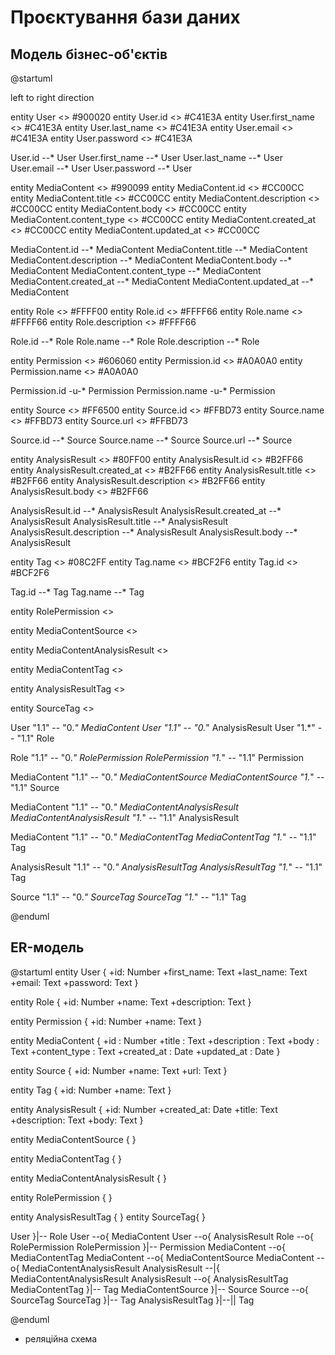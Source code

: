 # Проєктування бази даних

## Модель бізнес-об'єктів

@startuml

left to right direction


entity User <<ENTITY>> #900020
entity User.id <<NUMBER>> #C41E3A
entity User.first_name <<TEXT>> #C41E3A
entity User.last_name <<TEXT>> #C41E3A
entity User.email <<TEXT>> #C41E3A
entity User.password <<TEXT>> #C41E3A

User.id --* User
User.first_name --* User
User.last_name --* User
User.email --* User
User.password --* User


entity MediaContent <<ENTITY>> #990099
entity MediaContent.id <<NUMBER>> #CC00CC
entity MediaContent.title <<TEXT>> #CC00CC
entity MediaContent.description <<TEXT>> #CC00CC
entity MediaContent.body <<TEXT>> #CC00CC
entity MediaContent.content_type <<TEXT>> #CC00CC
entity MediaContent.created_at <<DATE>> #CC00CC
entity MediaContent.updated_at <<DATE>> #CC00CC

MediaContent.id --* MediaContent
MediaContent.title --* MediaContent
MediaContent.description --* MediaContent
MediaContent.body --* MediaContent
MediaContent.content_type --* MediaContent
MediaContent.created_at --* MediaContent
MediaContent.updated_at --* MediaContent

entity Role <<ENTITY>> #FFFF00
entity Role.id <<NUMBER>> #FFFF66
entity Role.name <<TEXT>> #FFFF66
entity Role.description <<TEXT>> #FFFF66

Role.id --* Role
Role.name --* Role
Role.description --* Role


entity Permission <<ENTITY>> #606060
entity Permission.id <<NUMBER>> #A0A0A0
entity Permission.name <<TEXT>> #A0A0A0

Permission.id -u-* Permission
Permission.name -u-* Permission


entity Source <<ENTITY>> #FF6500
entity Source.id <<NUMBER>> #FFBD73
entity Source.name <<TEXT>> #FFBD73
entity Source.url <<TEXT>> #FFBD73

Source.id --* Source 
Source.name --* Source 
Source.url --* Source


entity AnalysisResult <<ENTITY>> #80FF00
entity AnalysisResult.id <<NUMBER>> #B2FF66
entity AnalysisResult.created_at <<DATE>> #B2FF66
entity AnalysisResult.title <<TEXT>> #B2FF66
entity AnalysisResult.description <<TEXT>> #B2FF66
entity AnalysisResult.body <<TEXT>> #B2FF66

AnalysisResult.id --* AnalysisResult
AnalysisResult.created_at --* AnalysisResult
AnalysisResult.title --* AnalysisResult
AnalysisResult.description --* AnalysisResult
AnalysisResult.body --* AnalysisResult


entity Tag <<ENTITY>> #08C2FF 
entity Tag.name <<TEXT>> #BCF2F6 
entity Tag.id <<NUMBER>> #BCF2F6

Tag.id --* Tag 
Tag.name --* Tag


entity RolePermission <<ENTITY>>

entity MediaContentSource <<ENTITY>>

entity MediaContentAnalysisResult <<ENTITY>>

entity MediaContentTag <<ENTITY>>

entity AnalysisResultTag <<ENTITY>>

entity SourceTag <<ENTITY>>


User "1.1" -- "0.*" MediaContent
User "1.1" -- "0.*" AnalysisResult
User "1.*" -- "1.1" Role

Role "1.1" -- "0.*" RolePermission
RolePermission "1.*" -- "1.1" Permission

MediaContent "1.1" -- "0.*" MediaContentSource
MediaContentSource "1.*" -- "1.1" Source

MediaContent "1.1" -- "0.*" MediaContentAnalysisResult
MediaContentAnalysisResult "1.*" -- "1.1" AnalysisResult

MediaContent "1.1" -- "0.*" MediaContentTag
MediaContentTag "1.*" -- "1.1" Tag

AnalysisResult "1.1" -- "0.*" AnalysisResultTag
AnalysisResultTag "1.*" -- "1.1" Tag

Source "1.1" -- "0.*" SourceTag
SourceTag "1.*" -- "1.1" Tag

@enduml

## ER-модель

@startuml
entity User {
    +id: Number
    +first_name: Text
    +last_name: Text
    +email: Text
    +password: Text
}

entity Role {
    +id: Number
    +name: Text
    +description: Text
}

entity Permission {
    +id: Number
    +name: Text
}

entity MediaContent {
  +id : Number
  +title : Text
  +description : Text
  +body : Text
  +content_type : Text
  +created_at : Date
  +updated_at : Date
}

entity Source {
    +id: Number
    +name: Text
    +url: Text
}

entity Tag {
    +id: Number
    +name: Text
}

entity AnalysisResult {
    +id: Number
    +created_at: Date
    +title: Text
    +description: Text
    +body: Text
}

entity MediaContentSource {
}

entity MediaContentTag {
}

entity MediaContentAnalysisResult {
}

entity RolePermission {
}

entity AnalysisResultTag {
}
entity SourceTag{
}

User }|-- Role
User --o{ MediaContent
User --o{ AnalysisResult
Role --o{ RolePermission 
RolePermission }|-- Permission 
MediaContent --o{ MediaContentTag
MediaContent --o{ MediaContentSource 
MediaContent --o{ MediaContentAnalysisResult
AnalysisResult --|{ MediaContentAnalysisResult
AnalysisResult --o{ AnalysisResultTag
MediaContentTag }|-- Tag
MediaContentSource }|-- Source
Source --o{ SourceTag
SourceTag }|-- Tag
AnalysisResultTag }|--|| Tag

@enduml

- реляційна схема

